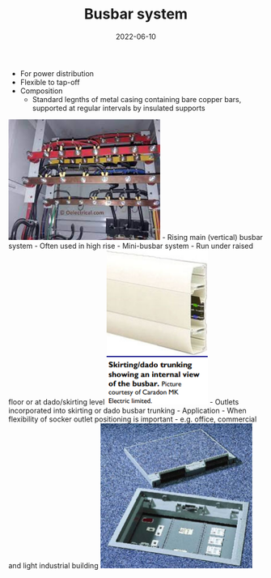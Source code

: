 ﻿---
title: Busbar system
date: 2022-06-10
update: 2022-06-16
categories: 
- Study notes
- Construction
- Building services
tags: Electical
description: 
---

- For power distribution
- Flexible to tap-off
- Composition
	- Standard legnths of metal casing containing bare copper bars, supported at regular intervals by insulated supports
<img src="https://raw.githubusercontent.com/zoe-gif/images/master/20220616135745.png" width="300" height="">
- Rising main (vertical) busbar system
	- Often used in high rise
- Mini-busbar system
	- Run under raised floor or at dado/skirting level
	<img src="https://raw.githubusercontent.com/zoe-gif/images/master/20220616141710.png" width="200" height="">
	- Outlets incorporated into skirting or dado busbar trunking
	- Application
		- When flexibility of socker outlet positioning is important
		- e.g. office, commercial and light industrial building
	<img src="https://raw.githubusercontent.com/zoe-gif/images/master/20220616141409.png" width="300" height="">



